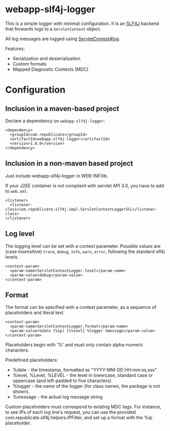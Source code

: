 <!--
Licensed to the Apache Software Foundation (ASF) under one
or more contributor license agreements.  See the NOTICE file
distributed with this work for additional information
regarding copyright ownership.  The ASF licenses this file
to you under the Apache License, Version 2.0 (the
"License"); you may not use this file except in compliance
with the License.  You may obtain a copy of the License at

  http://www.apache.org/licenses/LICENSE-2.0

Unless required by applicable law or agreed to in writing,
software distributed under the License is distributed on an
"AS IS" BASIS, WITHOUT WARRANTIES OR CONDITIONS OF ANY
KIND, either express or implied.  See the License for the
specific language governing permissions and limitations
under the License.
-->

webapp-slf4j-logger
===================

This is a simple logger with minimal configuration.  It is an
[SLF4J](http://www.slf4j.org/) backend that forwards logs to a
`ServletContext` object.

All log messages are logged using
[ServletContext#log](http://docs.oracle.com/javaee/6/api/javax/servlet/ServletContext.html#log%28java.lang.String,%20java.lang.Throwable%29).

Features:

 * Serialization and desierialization
 * Custom formats
 * Mapped Diagnostic Contexts (MDC)

# Configuration

## Inclusion in a maven-based project

Declare a dependency on `webapp-slf4j-logger`:

    <dependency>
      <groupId>com.republicate</groupId>
      <artifactId>webapp-slf4j-logger</artifactId>
      <version>1.0.0</version>
    </dependency>

## Inclusion in a non-maven based project

Just include webapp-slf4j-logger in WEB-INF/lib.

If your J2EE container is not complient with servlet API 3.0, you have to add to `web.xml`:

    <listener>
      <listener-class>com.republicate.slf4j.impl.ServletContextLoggerSCL</listener-class>
    </listener>

## Log level

The logging level can be set with a context parameter.  Possible
values are (case insensitive) `trace`, `debug`, `info`, `warn`,
`error`, following the standard slf4j levels.

    <context-param>
      <param-name>ServletContextLogger.level</param-name>
      <param-value>debug</param-value>
    </context-param>

## Format

The format can be specified with a context parameter, as a sequence of placeholders and literal text.

    <context-param>
      <param-name>ServletContextLogger.format</param-name>
      <param-value>%date [%ip] [%level] %logger %message</param-value>
    </context-param>

Placeholders begin with '%' and must only contain alpha-numeric characters.

Predefined placeholders:

* %date - the timestamp, formatted as "YYYY-MM-DD HH:mm:ss,sss".
* %level, %Level, %LEVEL - the level in lowercase, standard case or uppercase (and left-padded to five characters).
* %logger - the name of the logger (for class names, the package is not shown).
* %message - the actual log message string

Custom placeholders must correspond to existing MDC tags. For instance, to see IPs of each log line's request,
you can use the provided com.republicate.slf4j.helpers.IPFilter, and set up a format with the %ip placeholder.


